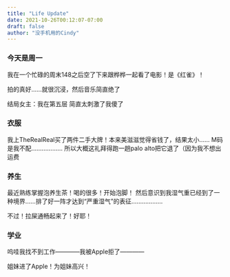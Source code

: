 ```yaml
---
title: "Life Update"
date: 2021-10-26T00:12:07-07:00
draft: false
author: "没手机用的Cindy"
---
```


### 今天是周一
我在一个忙碌的周末148之后空了下来跟桦桦一起看了电影！是《红雀》！

拍的真好……就很沉浸，然后音乐简直绝了

结局女主：我在第五层
简直太刺激了我傻了

### 衣服
我上TheRealReal买了两件二手大牌！本来美滋滋觉得省钱了，结果太小……
M码是我不配………………
所以大概这礼拜得跑一趟palo alto把它退了（因为我不想出运费


### 养生
最近熟练掌握泡养生茶！喝的很多！开始泡脚！
然后意识到我湿气重已经到了一种境界……排了好一阵才达到“严重湿气”的表征………………

不过！拉屎通畅起来了！好耶！


### 学业
呜哇我找不到工作————我被Apple拒了————

姐妹进了Apple！为姐妹高兴！